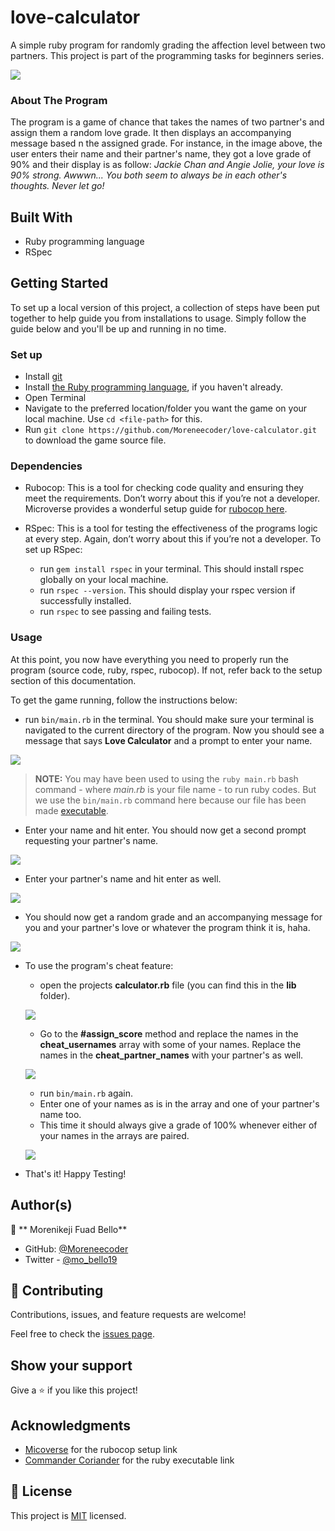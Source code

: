 # love-calculator
A simple ruby program for randomly grading the affection level between two partners. This project is part of the programming tasks for beginners series.

![](https://user-images.githubusercontent.com/38987207/110028621-c19c9280-7d33-11eb-8c86-39a5f5a615d8.png)

### About The Program
The program is a game of chance that takes the names of two partner's and assign them a random love grade. It then displays an accompanying message based n the assigned grade. For instance, in the image above, the user enters their name and their partner's name, they got a love grade of 90% and their display is as follow: *Jackie Chan and Angie Jolie, your love is 90% strong.
Awwwn... You both seem to always be in each other's thoughts. Never let go!*

## Built With

- Ruby programming language
- RSpec

## Getting Started

To set up a local version of this project, a collection of steps have been put together to help guide you from installations to usage. Simply follow the guide below and you'll be up and running in no time.

### Set up

- Install [git](https://git-scm.com/downloads)
- Install [the Ruby programming language](https://ruby-doc.org/downloads/), if you haven't already.
- Open Terminal
- Navigate to the preferred location/folder you want the game on your local machine. Use `cd <file-path>` for this.
- Run `git clone https://github.com/Moreneecoder/love-calculator.git` to download the game source file.

### Dependencies

- Rubocop: This is a tool for checking code quality and ensuring they meet the requirements. Don’t worry about this if you’re not a developer. Microverse provides a wonderful setup guide for [rubocop here](https://github.com/microverseinc/linters-config/tree/master/ruby).

- RSpec: This is a tool for testing the effectiveness of the programs logic at every step. Again, don’t worry about this if you’re not a developer. To set up RSpec:
  - run `gem install rspec` in your terminal. This should install rspec globally on your local machine.
  - run `rspec --version`. This should display your rspec version if successfully installed.
  - run `rspec` to see passing and failing tests.

### Usage

At this point, you now have everything you need to properly run the program (source code, ruby, rspec, rubocop). If not, refer back to the setup section of this documentation.

To get the game running, follow the instructions below:

- run `bin/main.rb` in the terminal. You should make sure your terminal is navigated to the current directory of the program. Now you should see a message that says **Love Calculator** and a prompt to enter your name.

![](https://user-images.githubusercontent.com/38987207/110050693-be65ce80-7d54-11eb-88df-d36fe6880ac6.png)

  > **NOTE:** You may have been used to using the `ruby main.rb` bash command - where *main.rb* is your file name - to run ruby codes. But we use the `bin/main.rb` command here because our file has been made [executable](https://commandercoriander.net/blog/2013/02/16/making-a-ruby-script-executable/).
 
- Enter your name and hit enter. You should now get a second prompt requesting your partner's name.

![](https://user-images.githubusercontent.com/38987207/110053021-d9d2d880-7d58-11eb-9f85-ae9ccf56cda8.png)

-  Enter your partner's name and hit enter as well.

![](https://user-images.githubusercontent.com/38987207/110052568-118d5080-7d58-11eb-96c0-0371a4201cf3.png)

- You should now get a random grade and an accompanying message for you and your partner's love or whatever the program think it is, haha.

![](https://user-images.githubusercontent.com/38987207/110053179-2e765380-7d59-11eb-8131-49f190510186.png)

- To use the program's cheat feature:
  - open the projects **calculator.rb** file (you can find this in the **lib** folder).
  
  ![](https://user-images.githubusercontent.com/38987207/110053636-15ba6d80-7d5a-11eb-972f-6454b5072304.png)
  
  - Go to the **#assign_score** method and replace the names in the **cheat_usernames** array with some of your names. Replace the names in the **cheat_partner_names** with your partner's as well.
  
  ![](https://user-images.githubusercontent.com/38987207/110054058-b6a92880-7d5a-11eb-979c-496a2b134dbc.png)
  
  - run `bin/main.rb` again.
  - Enter one of your names as is in the array and one of your partner's name too.
  - This time it should always give a grade of 100% whenever either of your names in the arrays are paired.
  
  ![](https://user-images.githubusercontent.com/38987207/110054267-19022900-7d5b-11eb-8ad4-2c3e7df68f68.png)
  
 - That's it! Happy Testing!

## Author(s)

👤 ** Morenikeji Fuad Bello**

- GitHub: [@Moreneecoder](https://github.com/Moreneecoder)
- Twitter - [@mo_bello19](https://twitter.com/mo_bello19)

## 🤝 Contributing

Contributions, issues, and feature requests are welcome!

Feel free to check the [issues page](https://github.com/Moreneecoder/love-calculator/issues).

## Show your support

Give a ⭐️ if you like this project!

## Acknowledgments

- [Micoverse](https://microverse.org) for the rubocop setup link
- [Commander Coriander](https://commandercoriander.net/) for the ruby executable link

## 📝 License

This project is [MIT](https://opensource.org/licenses/MIT) licensed.
